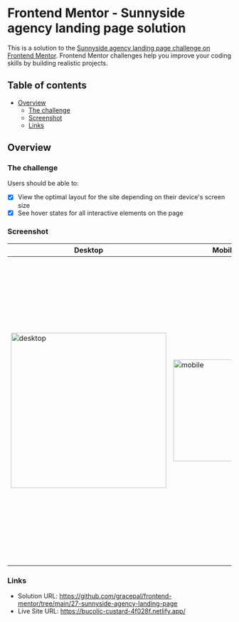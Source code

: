 # Frontend Mentor - Sunnyside agency landing page solution

This is a solution to the [Sunnyside agency landing page challenge on Frontend Mentor](https://www.frontendmentor.io/challenges/sunnyside-agency-landing-page-7yVs3B6ef). Frontend Mentor challenges help you improve your coding skills by building realistic projects.

## Table of contents

- [Overview](#overview)
  - [The challenge](#the-challenge)
  - [Screenshot](#screenshot)
  - [Links](#links)

## Overview

### The challenge

Users should be able to:

- [X] View the optimal layout for the site depending on their device's screen size
- [X] See hover states for all interactive elements on the page

### Screenshot

| Desktop  | Mobile | Hamburger Menu |
| ------------- | ------------- | ------------- |
|  <img width="349" alt="desktop" src="https://github.com/gracepal/frontend-mentor/assets/131278381/34ed12c9-9154-49ff-8ea4-84a32e8766d6">  |   <img width="229" alt="mobile" src="https://github.com/gracepal/frontend-mentor/assets/131278381/f2029b9c-5caf-4476-9a88-52b6d421a958">  |. <img width="668" alt="mobile hamburger menu" src="https://github.com/gracepal/frontend-mentor/assets/131278381/7d9a1c3e-5551-499e-996c-7686a55deb7a">  |

### Links

- Solution URL: https://github.com/gracepal/frontend-mentor/tree/main/27-sunnyside-agency-landing-page
- Live Site URL: https://bucolic-custard-4f028f.netlify.app/
